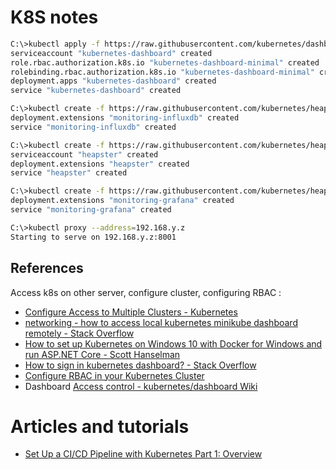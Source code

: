 # K8S notes

```sh
C:\>kubectl apply -f https://raw.githubusercontent.com/kubernetes/dashboard/master/src/deploy/alternative/kubernetes-dashboard.yaml
serviceaccount "kubernetes-dashboard" created
role.rbac.authorization.k8s.io "kubernetes-dashboard-minimal" created
rolebinding.rbac.authorization.k8s.io "kubernetes-dashboard-minimal" created
deployment.apps "kubernetes-dashboard" created
service "kubernetes-dashboard" created

C:\>kubectl create -f https://raw.githubusercontent.com/kubernetes/heapster/master/deploy/kube-config/influxdb/influxdb.yaml
deployment.extensions "monitoring-influxdb" created
service "monitoring-influxdb" created

C:\>kubectl create -f https://raw.githubusercontent.com/kubernetes/heapster/master/deploy/kube-config/influxdb/heapster.yaml
serviceaccount "heapster" created
deployment.extensions "heapster" created
service "heapster" created

C:\>kubectl create -f https://raw.githubusercontent.com/kubernetes/heapster/master/deploy/kube-config/influxdb/grafana.yaml
deployment.extensions "monitoring-grafana" created
service "monitoring-grafana" created

C:\>kubectl proxy --address=192.168.y.z
Starting to serve on 192.168.y.z:8001
```

## References

Access k8s on other server, configure cluster, configuring RBAC :

- [Configure Access to Multiple Clusters - Kubernetes](https://kubernetes.io/docs/tasks/access-application-cluster/configure-access-multiple-clusters/)
- [networking - how to access local kubernetes minikube dashboard remotely - Stack Overflow](https://stackoverflow.com/questions/47173463/how-to-access-local-kubernetes-minikube-dashboard-remotely)
- [How to set up Kubernetes on Windows 10 with Docker for Windows and run ASP.NET Core - Scott Hanselman](https://www.hanselman.com/blog/HowToSetUpKubernetesOnWindows10WithDockerForWindowsAndRunASPNETCore.aspx)
- [How to sign in kubernetes dashboard? - Stack Overflow](https://stackoverflow.com/questions/46664104/how-to-sign-in-kubernetes-dashboard)
- [Configure RBAC in your Kubernetes Cluster](https://docs.bitnami.com/kubernetes/how-to/configure-rbac-in-your-kubernetes-cluster/)
- Dashboard [Access control - kubernetes/dashboard Wiki](https://github.com/kubernetes/dashboard/wiki/Access-control#basic)

# Articles and tutorials

- [Set Up a CI/CD Pipeline with Kubernetes Part 1: Overview](https://www.linux.com/blog/learn/chapter/Intro-to-Kubernetes/2017/5/set-cicd-pipeline-kubernetes-part-1-overview)
